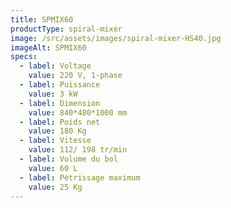```yaml
---
title: SPMIX60
productType: spiral-mixer
image: /src/assets/images/spiral-mixer-HS40.jpg
imageAlt: SPMIX60
specs:
  - label: Voltage
    value: 220 V, 1-phase
  - label: Puissance
    value: 3 kW
  - label: Dimension
    value: 840*480*1000 mm
  - label: Poids net
    value: 180 Kg
  - label: Vitesse
    value: 112/ 198 tr/min
  - label: Volume du bol
    value: 60 L
  - label: Pétrissage maximum
    value: 25 Kg
---
```

